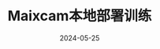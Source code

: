 ---
title: Maixcam本地部署训练
date: 2024-05-25
updated: 2024-05-25
type:
categories:
- 嵌入式
- maixpy
top_img: 
cover: 
---
